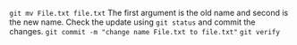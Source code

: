 ```git mv File.txt file.txt```
The first argument is the old name and second is the new name.
Check the update using `git status` and commit the changes.
```git commit -m "change name File.txt to file.txt"```
```git verify```